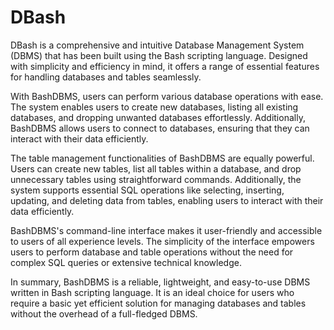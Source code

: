 # DBash
DBash is a comprehensive and intuitive Database Management System (DBMS) that has been built using the Bash scripting language. Designed with simplicity and efficiency in mind, it offers a range of essential features for handling databases and tables seamlessly.

With BashDBMS, users can perform various database operations with ease. The system enables users to create new databases, listing all existing databases, and dropping unwanted databases effortlessly. Additionally, BashDBMS allows users to connect to databases, ensuring that they can interact with their data efficiently.

The table management functionalities of BashDBMS are equally powerful. Users can create new tables, list all tables within a database, and drop unnecessary tables using straightforward commands. Additionally, the system supports essential SQL operations like selecting, inserting, updating, and deleting data from tables, enabling users to interact with their data efficiently.

BashDBMS's command-line interface makes it user-friendly and accessible to users of all experience levels. The simplicity of the interface empowers users to perform database and table operations without the need for complex SQL queries or extensive technical knowledge.

In summary, BashDBMS is a reliable, lightweight, and easy-to-use DBMS written in Bash scripting language. It is an ideal choice for users who require a basic yet efficient solution for managing databases and tables without the overhead of a full-fledged DBMS.
